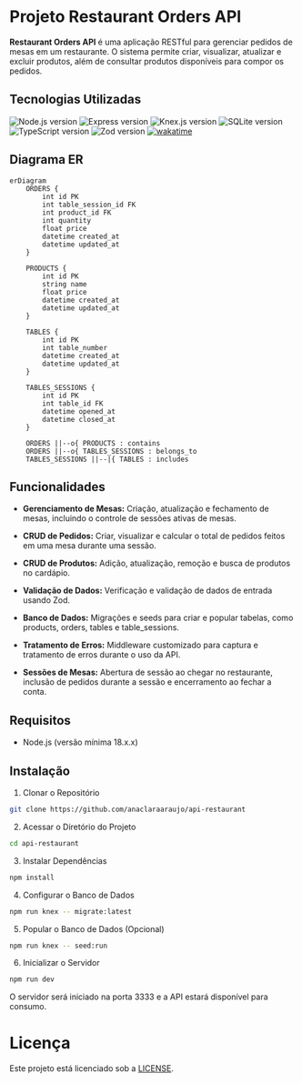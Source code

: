 
# Projeto Restaurant Orders API

**Restaurant Orders API** é uma aplicação RESTful para gerenciar pedidos de mesas em um restaurante. O sistema permite criar, visualizar, atualizar e excluir produtos, além de consultar produtos disponíveis para compor os pedidos.

## Tecnologias Utilizadas
<p>
	<img alt="Node.js version" src="https://img.shields.io/static/v1?label=Node.js&message=18.x&color=18181B&labelColor=339933">
	<img alt="Express version" src="https://img.shields.io/static/v1?label=Express&message=4.19.2&color=18181B&labelColor=000000">
	<img alt="Knex.js version" src="https://img.shields.io/static/v1?label=Knex&message=3.1.0&color=18181B&labelColor=476069">
	<img alt="SQLite version" src="https://img.shields.io/static/v1?label=SQLite&message=5.1.7&color=18181B&labelColor=003B57">
	<img alt="TypeScript version" src="https://img.shields.io/static/v1?label=TypeScript&message=5.5.4&color=18181B&labelColor=3178C6">
	<img alt="Zod version" src="https://img.shields.io/static/v1?label=Zod&message=3.x&color=18181B&labelColor=000000">
  <a href="https://wakatime.com/badge/user/30563c84-4568-4594-9bbe-b31f0effd26b/project/537b4bb1-a3d8-41c1-a2bd-d55a6ffd0f79">
    <img src="https://wakatime.com/badge/user/30563c84-4568-4594-9bbe-b31f0effd26b/project/537b4bb1-a3d8-41c1-a2bd-d55a6ffd0f79.svg" alt="wakatime">
  </a>
</p>

## Diagrama ER
```mermaid
erDiagram
    ORDERS {
        int id PK
        int table_session_id FK
        int product_id FK
        int quantity
        float price
        datetime created_at
        datetime updated_at
    }

    PRODUCTS {
        int id PK
        string name
        float price
        datetime created_at
        datetime updated_at
    }

    TABLES {
        int id PK
        int table_number
        datetime created_at
        datetime updated_at
    }

    TABLES_SESSIONS {
        int id PK
        int table_id FK
        datetime opened_at
        datetime closed_at
    }

    ORDERS ||--o{ PRODUCTS : contains
    ORDERS ||--o{ TABLES_SESSIONS : belongs_to
    TABLES_SESSIONS ||--|{ TABLES : includes

```


## Funcionalidades
- **Gerenciamento de Mesas:** Criação, atualização e fechamento de mesas, incluindo o controle de sessões ativas de mesas.

- **CRUD de Pedidos:** Criar, visualizar e calcular o total de pedidos feitos em uma mesa durante uma sessão.

- **CRUD de Produtos:** Adição, atualização, remoção e busca de produtos no cardápio.

- **Validação de Dados:** Verificação e validação de dados de entrada usando Zod.

- **Banco de Dados:** Migrações e seeds para criar e popular tabelas, como products, orders, tables e table_sessions.

- **Tratamento de Erros:** Middleware customizado para captura e tratamento de erros durante o uso da API.

- **Sessões de Mesas:** Abertura de sessão ao chegar no restaurante, inclusão de pedidos durante a sessão e encerramento ao fechar a conta.

## Requisitos

- Node.js (versão mínima 18.x.x)

## Instalação

1. Clonar o Repositório

```bash
git clone https://github.com/anaclaraaraujo/api-restaurant
```

2. Acessar o Diretório do Projeto

```bash
cd api-restaurant
```

3. Instalar Dependências

```bash
npm install
```

4. Configurar o Banco de Dados

```bash
npm run knex -- migrate:latest
```

5. Popular o Banco de Dados (Opcional)

```bash
npm run knex -- seed:run
```

6. Inicializar o Servidor

```bash
npm run dev
```

O servidor será iniciado na porta 3333 e a API estará disponível para consumo.

# Licença

Este projeto está licenciado sob a [LICENSE](LICENSE).